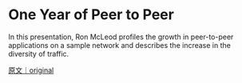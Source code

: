 
# One Year of Peer to Peer

In this presentation, Ron  McLeod profiles the growth in peer-to-peer applications on a sample network and describes the increase in the diversity of traffic.

[原文｜original](https://insights.sei.cmu.edu/library/one-year-of-peer-to-peer/)
        